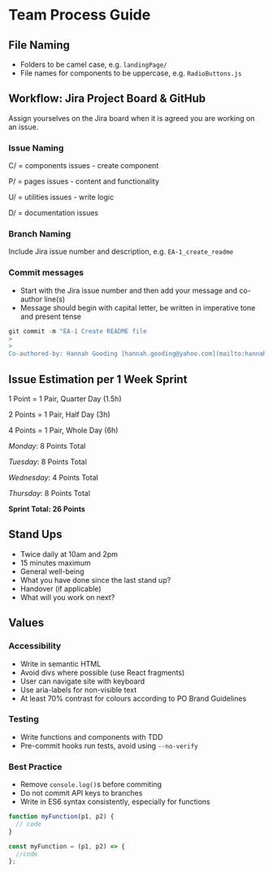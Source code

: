 # Team Process Guide

## File Naming

- Folders to be camel case, e.g. `landingPage/`
- File names for components to be uppercase, e.g. `RadioButtons.js`

## Workflow: Jira Project Board & GitHub

Assign yourselves on the Jira board when it is agreed you are working on an issue.

### **Issue Naming**

C/ = components issues - create component

P/ = pages issues - content and functionality

U/ = utilities issues - write logic

D/ = documentation issues

### Branch Naming

Include Jira issue number and description, e.g. `EA-1_create_readme`

### Commit messages

- Start with the Jira issue number and then add your message and co-author line(s)
- Message should begin with capital letter, be written in imperative tone and present tense

```powershell
git commit -m "EA-1 Create README file
>
>
Co-authored-by: Hannah Gooding [hannah.gooding@yahoo.com](mailto:hannah.gooding@yahoo.com)"
```

## Issue Estimation per 1 Week Sprint

1 Point = 1 Pair, Quarter Day (1.5h)

2 Points = 1 Pair, Half Day (3h)

4 Points = 1 Pair, Whole Day (6h)

_Monday_: 8 Points Total

_Tuesday_: 8 Points Total

_Wednesday_: 4 Points Total

_Thursday_: 8 Points Total

**Sprint Total: 26 Points**

## Stand Ups

- Twice daily at 10am and 2pm
- 15 minutes maximum
- General well-being
- What you have done since the last stand up?
- Handover (if applicable)
- What will you work on next?

## Values

### Accessibility

- Write in semantic HTML
- Avoid divs where possible (use React fragments)
- User can navigate site with keyboard
- Use aria-labels for non-visible text
- At least 70% contrast for colours according to PO Brand Guidelines

### Testing

- Write functions and components with TDD
- Pre-commit hooks run tests, avoid using `--no-verify`

### Best Practice

- Remove `console.log()`s before commiting
- Do not commit API keys to branches
- Write in ES6 syntax consistently, especially for functions

```javascript
function myFunction(p1, p2) {
  // code
}

const myFunction = (p1, p2) => {
  //code
};
```
